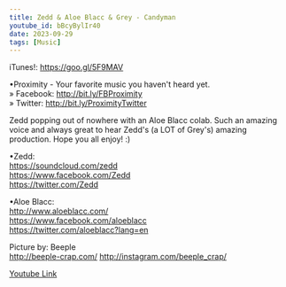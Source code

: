 ```yaml
---
title: Zedd & Aloe Blacc & Grey - Candyman
youtube_id: bBcyBylIr40
date: 2023-09-29
tags: [Music]
---
```

iTunes!: <https://goo.gl/5F9MAV>  

•Proximity - Your favorite music you haven't heard yet.  
» Facebook: <http://bit.ly/FBProximity>  
» Twitter: <http://bit.ly/ProximityTwitter>  

Zedd popping out of nowhere with an Aloe Blacc colab. Such an amazing voice and always great to hear Zedd's (a LOT of Grey's) amazing production. Hope you all enjoy! :)  

•Zedd:  
<https://soundcloud.com/zedd>  
<https://www.facebook.com/Zedd>  
<https://twitter.com/Zedd>  

•Aloe Blacc:  
<http://www.aloeblacc.com/>  
<https://www.facebook.com/aloeblacc>  
<https://twitter.com/aloeblacc?lang=en>  

Picture by: Beeple  
<http://beeple-crap.com/> <http://instagram.com/beeple_crap/>  

[Youtube Link](https://www.youtube.com/watch?v=bBcyBylIr40)  